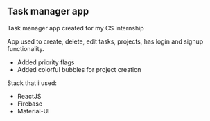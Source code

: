 ## Task manager app

Task manager app created for my CS internship </br>

App used to create, delete, edit tasks, projects, has login and signup functionality. </br>
* Added priority flags </br>
* Added colorful bubbles for project creation </br>

Stack that i used: </br>
* ReactJS </br>
* Firebase </br>
* Material-UI </br>

